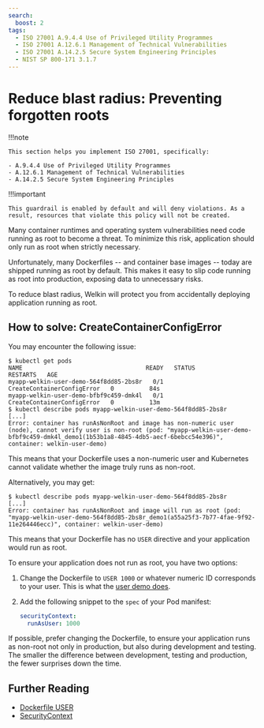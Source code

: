 ```yaml
---
search:
  boost: 2
tags:
  - ISO 27001 A.9.4.4 Use of Privileged Utility Programmes
  - ISO 27001 A.12.6.1 Management of Technical Vulnerabilities
  - ISO 27001 A.14.2.5 Secure System Engineering Principles
  - NIST SP 800-171 3.1.7
---
```


# Reduce blast radius: Preventing forgotten roots

!!!note

    This section helps you implement ISO 27001, specifically:

    - A.9.4.4 Use of Privileged Utility Programmes
    - A.12.6.1 Management of Technical Vulnerabilities
    - A.14.2.5 Secure System Engineering Principles

!!!important

    This guardrail is enabled by default and will deny violations. As a result, resources that violate this policy will not be created.

Many container runtimes and operating system vulnerabilities need code running as root to become a threat. To minimize this risk, application should only run as root when strictly necessary.

Unfortunately, many Dockerfiles -- and container base images -- today are shipped running as root by default. This makes it easy to slip code running as root into production, exposing data to unnecessary risks.

To reduce blast radius, Welkin will protect you from accidentally deploying application running as root.

## How to solve: CreateContainerConfigError

You may encounter the following issue:

```console
$ kubectl get pods
NAME                                   READY   STATUS                       RESTARTS   AGE
myapp-welkin-user-demo-564f8dd85-2bs8r   0/1     CreateContainerConfigError   0          84s
myapp-welkin-user-demo-bfbf9c459-dmk4l   0/1     CreateContainerConfigError   0          13m
$ kubectl describe pods myapp-welkin-user-demo-564f8dd85-2bs8r
[...]
Error: container has runAsNonRoot and image has non-numeric user (node), cannot verify user is non-root (pod: "myapp-welkin-user-demo-bfbf9c459-dmk4l_demo1(1b53b1a8-4845-4db5-aecf-6bebcc54e396)", container: welkin-user-demo)
```

This means that your Dockerfile uses a non-numeric user and Kubernetes cannot validate whether the image truly runs as non-root.

Alternatively, you may get:

```console
$ kubectl describe pods myapp-welkin-user-demo-564f8dd85-2bs8r
[...]
Error: container has runAsNonRoot and image will run as root (pod: "myapp-welkin-user-demo-564f8dd85-2bs8r_demo1(a55a25f3-7b77-4fae-9f92-11e264446ecc)", container: welkin-user-demo)
```

This means that your Dockerfile has no `USER` directive and your application would run as root.

To ensure your application does not run as root, you have two options:

1. Change the Dockerfile to `USER 1000` or whatever numeric ID corresponds to your user. This is what the [user demo does](https://github.com/elastisys/welkin/blob/main/user-demo/Dockerfile#L10-L11).
1. Add the following snippet to the `spec` of your Pod manifest:

    ```yaml
    securityContext:
      runAsUser: 1000
    ```

If possible, prefer changing the Dockerfile, to ensure your application runs as non-root not only in production, but also during development and testing. The smaller the difference between development, testing and production, the fewer surprises down the time.

## Further Reading

- [Dockerfile USER](https://docs.docker.com/engine/reference/builder/#user)
- [SecurityContext](https://kubernetes.io/docs/tasks/configure-pod-container/security-context/)
